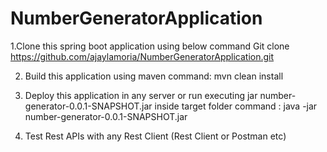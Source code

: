 # NumberGeneratorApplication

1.Clone this spring boot application using below command
Git clone https://github.com/ajaylamoria/NumberGeneratorApplication.git

2. Build this application using maven
command: mvn clean install
 
3. Deploy this application in any server or run executing jar number-generator-0.0.1-SNAPSHOT.jar inside target folder
command  :  java -jar number-generator-0.0.1-SNAPSHOT.jar

4. Test Rest APIs with any Rest Client (Rest Client or Postman etc)
